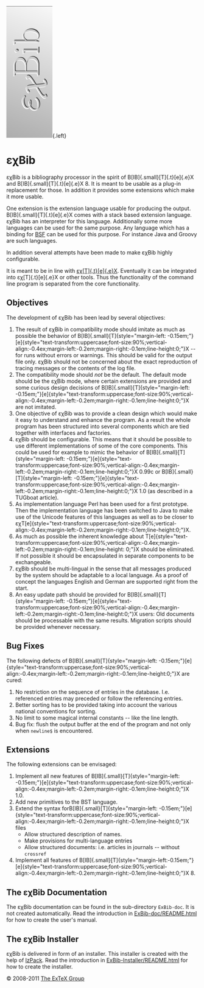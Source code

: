 ![ExBib](ExBib-core/src/image/ExBib-side.png){.left}

εχBib
=====

εχBib is a bibliography processor in the spirit of
B[IB]{.small}[T]{.t}[e]{.e}X and B[IB]{.small}[T]{.t}[e]{.e}X 8. It is
meant to be usable as a plug-in replacement for those. In addition it
provides some extensions which make it more usable.

One extension is the extension language usable for producing the output.
B[IB]{.small}[T]{.t}[e]{.e}X comes with a stack based extension
language. εχBib has an interpreter for this language. Additionally some
more languages can be used for the same purpose. Any language which has
a binding for [BSF](http://jakarta.apache.org/bsf/) can be used for this
purpose. For instance Java and Groovy are such languages.

In addition several attempts have been made to make εχBib highly
configurable.

It is meant to be in line with
[εχ[T]{.t}[e]{.e}X](http://www.extex.org). Eventually it can be
integrated into εχ[T]{.t}[e]{.e}X or other tools. Thus the functionality
of the command line program is separated from the core functionality.

Objectives
----------

The development of εχBib has been lead by several objectives:

1.  The result of εχBib in compatibility mode should imitate as much as
    possible the behavior of
    B[IB]{.small}[T]{style="margin-left: -0.15em;"}[e]{style="text-transform:uppercase;font-size:90%;vertical-align:-0.4ex;margin-left:-0.2em;margin-right:-0.1em;line-height:0;"}X
    -- for runs without errors or warnings. This should be valid for the
    output file only. εχBib should not be concerned about the exact
    reproduction of tracing messages or the contents of the log file.
2.  The compatibility mode should *not* be the default. The default mode
    should be the εχBib mode, where certain extensions are provided and
    some curious design decisions of
    B[IB]{.small}[T]{style="margin-left: -0.15em;"}[e]{style="text-transform:uppercase;font-size:90%;vertical-align:-0.4ex;margin-left:-0.2em;margin-right:-0.1em;line-height:0;"}X
    are not imitated.
3.  One objective of εχBib was to provide a clean design which would
    make it easy to understand and enhance the program. As a result the
    whole program has been structured into several components which are
    tied together with interfaces and factories.
4.  εχBib should be configurable. This means that it should be possible
    to use different implementations of some of the core components.
    This could be used for example to mimic the behavior of
    B[IB]{.small}[T]{style="margin-left: -0.15em;"}[e]{style="text-transform:uppercase;font-size:90%;vertical-align:-0.4ex;margin-left:-0.2em;margin-right:-0.1em;line-height:0;"}X
    0.99c or
    B[IB]{.small}[T]{style="margin-left: -0.15em;"}[e]{style="text-transform:uppercase;font-size:90%;vertical-align:-0.4ex;margin-left:-0.2em;margin-right:-0.1em;line-height:0;"}X
    1.0 (as described in a TUGboat article).
5.  As implementation language Perl has been used for a first prototype.
    Then the implementation language has been switched to Java to make
    use of the Unicode features of this languages as well as to be
    closer to
    εχT[e]{style="text-transform:uppercase;font-size:90%;vertical-align:-0.4ex;margin-left:-0.2em;margin-right:-0.1em;line-height:0;"}X.
6.  As much as possible the inherent knowledge about
    T[e]{style="text-transform:uppercase;font-size:90%;vertical-align:-0.4ex;margin-left:-0.2em;margin-right:-0.1em;line-height: 0;"}X
    should be eliminated. If not possible it should be encapsulated in
    separate components to be exchangeable.
7.  εχBib should be multi-lingual in the sense that all messages
    produced by the system should be adaptable to a local language. As a
    proof of concept the languages English and German are supported
    right from the start.
8.  An easy update path should be provided for
    B[IB]{.small}[T]{style="margin-left: -0.15em;"}[e]{style="text-transform:uppercase;font-size:90%;vertical-align:-0.4ex;margin-left:-0.2em;margin-right:-0.1em;line-height:0;"}X
    users: Old documents should be processable with the same results.
    Migration scripts should be provided whenever necessary.

Bug Fixes
---------

The following defects of B[IB]{.small}[T]{style="margin-left:
-0.15em;"}[e]{style="text-transform:uppercase;font-size:90%;vertical-align:-0.4ex;margin-left:-0.2em;margin-right:-0.1em;line-height:0;"}X
are cured:

1.  No restriction on the sequence of entries in the database. I.e.
    referenced entries may preceded or follow the referencing entries.
2.  Better sorting has to be provided taking into account the various
    national conventions for sorting.
3.  No limit to some magical internal constants -- like the line length.
4.  Bug fix: flush the output buffer at the end of the program and not
    only when `newline$` is encountered.

Extensions
----------

The following extensions can be envisaged:

1.  Implement all new features of
    B[IB]{.small}[T]{style="margin-left: -0.15em;"}[e]{style="text-transform:uppercase;font-size:90%;vertical-align:-0.4ex;margin-left:-0.2em;margin-right:-0.1em;line-height:0;"}X
    1.0.
2.  Add new primitives to the BST language.
3.  Extend the syntax
    forB[IB]{.small}[T]{style="margin-left: -0.15em;"}[e]{style="text-transform:uppercase;font-size:90%;vertical-align:-0.4ex;margin-left:-0.2em;margin-right:-0.1em;line-height:0;"}X
    files
    -   Allow structured description of names.
    -   Make provisions for multi-language entries
    -   Allow structured documents: i.e. articles in journals -- without
        `crossref`
4.  Implement all features of
    B[IB]{.small}[T]{style="margin-left:-0.15em;"}[e]{style="text-transform:uppercase;font-size:90%;vertical-align:-0.4ex;margin-left:-0.2em;margin-right:-0.1em;line-height:0;"}X 8.

The εχBib Documentation
-----------------------

The εχBib documentation can be found in the sub-directory `ExBib-doc`.
It is not created automatically. Read the introduction in
[ExBib-doc/README.html](ExBib-doc/README.html) for how to create the
user\'s manual.

The εχBib Installer
-------------------

εχBib is delivered in form of an installer. This installer is created
with the help of [IzPack](http://izpack.org). Read the introduction in
[ExBib-Installer/README.html](ExBib-Installer/README.html) for how to
create the installer.

© 2008-2011 [The ExTeX Group](mailto:extex@dante.de)
